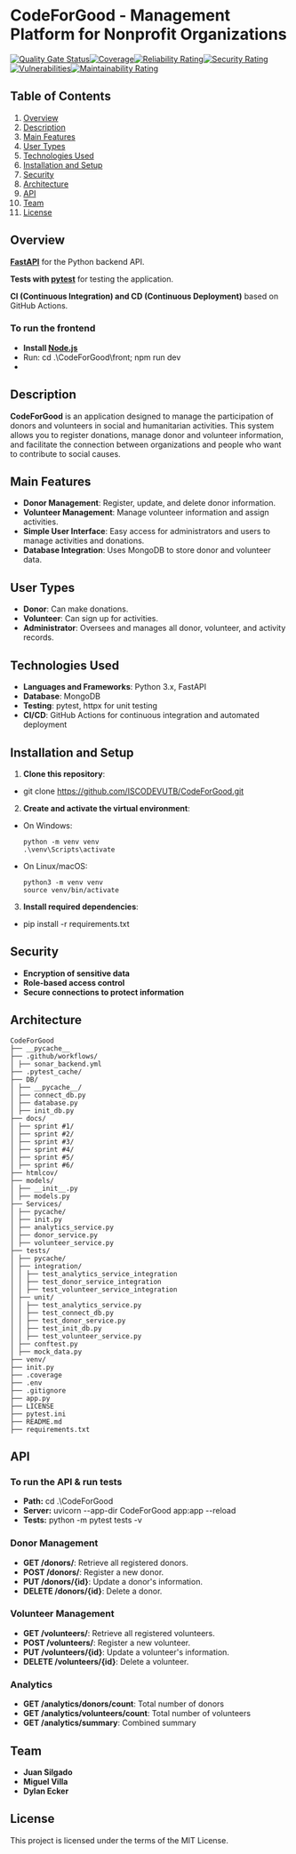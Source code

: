 # CodeForGood - Management Platform for Nonprofit Organizations
[![Quality Gate Status](https://sonarcloud.io/api/project_badges/measure?project=ISCODEVUTB_CodeForGood&metric=alert_status)](https://sonarcloud.io/summary/new_code?id=ISCODEVUTB_CodeForGood)[![Coverage](https://sonarcloud.io/api/project_badges/measure?project=ISCODEVUTB_CodeForGood&metric=coverage)](https://sonarcloud.io/summary/new_code?id=ISCODEVUTB_CodeForGood)[![Reliability Rating](https://sonarcloud.io/api/project_badges/measure?project=ISCODEVUTB_CodeForGood&metric=reliability_rating)](https://sonarcloud.io/summary/new_code?id=ISCODEVUTB_CodeForGood)[![Security Rating](https://sonarcloud.io/api/project_badges/measure?project=ISCODEVUTB_CodeForGood&metric=security_rating)](https://sonarcloud.io/summary/new_code?id=ISCODEVUTB_CodeForGood)[![Vulnerabilities](https://sonarcloud.io/api/project_badges/measure?project=ISCODEVUTB_CodeForGood&metric=vulnerabilities)](https://sonarcloud.io/summary/new_code?id=ISCODEVUTB_CodeForGood)[![Maintainability Rating](https://sonarcloud.io/api/project_badges/measure?project=ISCODEVUTB_CodeForGood&metric=sqale_rating)](https://sonarcloud.io/summary/new_code?id=ISCODEVUTB_CodeForGood)


## Table of Contents

1. [Overview](#overview)
2. [Description](#description)
3. [Main Features](#main-features)
4. [User Types](#user-types)
5. [Technologies Used](#technologies-used)
6. [Installation and Setup](#installation-and-setup)
7. [Security](#security)
8. [Architecture](#architecture)
9. [API](#api)
10. [Team](#team)
11. [License](#license)

## Overview

 **[FastAPI](https://fastapi.tiangolo.com/)** for the Python backend API.  
 
 **Tests with [pytest](https://docs.pytest.org/en/stable/)** for testing the application.  
 
 **CI (Continuous Integration) and CD (Continuous Deployment)** based on GitHub Actions.

### To run the frontend
- **Install [Node.js](https://nodejs.org/en)**
- Run: cd .\CodeForGood\front; npm run dev
- 

## Description

**CodeForGood** is an application designed to manage the participation of donors and volunteers in social and humanitarian activities. This system allows you to register donations, manage donor and volunteer information, and facilitate the connection between organizations and people who want to contribute to social causes.

## Main Features

- **Donor Management**: Register, update, and delete donor information.
- **Volunteer Management**: Manage volunteer information and assign activities.
- **Simple User Interface**: Easy access for administrators and users to manage activities and donations.
- **Database Integration**: Uses MongoDB to store donor and volunteer data.

## User Types

- **Donor**: Can make donations.
- **Volunteer**: Can sign up for activities.
- **Administrator**: Oversees and manages all donor, volunteer, and activity records.

## Technologies Used

- **Languages and Frameworks**: Python 3.x, FastAPI
- **Database**: MongoDB
- **Testing**: pytest, httpx for unit testing
- **CI/CD**: GitHub Actions for continuous integration and automated deployment

## Installation and Setup

1. **Clone this repository**:
- git clone https://github.com/ISCODEVUTB/CodeForGood.git

2. **Create and activate the virtual environment**:

- On Windows:
  ```
  python -m venv venv
  .\venv\Scripts\activate
  ```

- On Linux/macOS:
  ```
  python3 -m venv venv
  source venv/bin/activate
  ```

3. **Install required dependencies**:
- pip install -r requirements.txt

## Security

- **Encryption of sensitive data**
- **Role-based access control**
- **Secure connections to protect information**

## Architecture
```
CodeForGood
├── __pycache__
├── .github/workflows/
│ ├── sonar_backend.yml
├── .pytest_cache/
├── DB/
│ ├── __pycache__/
│ ├── connect_db.py
│ ├── database.py
│ ├── init_db.py
├── docs/
│ ├── sprint #1/
│ ├── sprint #2/
│ ├── sprint #3/
│ ├── sprint #4/
│ ├── sprint #5/
│ ├── sprint #6/
├── htmlcov/
├── models/
│ ├── __init__.py
│ ├── models.py
├── Services/
│ ├── pycache/
│ ├── init.py
│ ├── analytics_service.py
│ ├── donor_service.py
│ ├── volunteer_service.py
├── tests/
│ ├── pycache/
│ ├── integration/
│ │ ├── test_analytics_service_integration
│ │ ├── test_donor_service_integration
│ │ ├── test_volunteer_service_integration
│ ├── unit/
│ │ ├── test_analytics_service.py
│ │ ├── test_connect_db.py
│ │ ├── test_donor_service.py
│ │ ├── test_init_db.py
│ │ ├── test_volunteer_service.py
│ ├── conftest.py
│ ├── mock_data.py
├── venv/
├── init.py
├── .coverage
├── .env
├── .gitignore
├── app.py
├── LICENSE
├── pytest.ini
├── README.md
├── requirements.txt

```
## API
### To run the API & run tests
- **Path:** cd .\CodeForGood
- **Server:** uvicorn --app-dir CodeForGood app:app --reload
- **Tests:** python -m pytest tests -v

### Donor Management

- **GET /donors/**: Retrieve all registered donors.
- **POST /donors/**: Register a new donor.
- **PUT /donors/{id}**: Update a donor's information.
- **DELETE /donors/{id}**: Delete a donor.

### Volunteer Management

- **GET /volunteers/**: Retrieve all registered volunteers.
- **POST /volunteers/**: Register a new volunteer.
- **PUT /volunteers/{id}**: Update a volunteer's information.
- **DELETE /volunteers/{id}**: Delete a volunteer.

### Analytics

- **GET /analytics/donors/count**: Total number of donors
- **GET /analytics/volunteers/count**: Total number of volunteers
- **GET /analytics/summary**: Combined summary

## Team

- **Juan Silgado**
- **Miguel Villa**
- **Dylan Ecker**

## License

This project is licensed under the terms of the MIT License.
